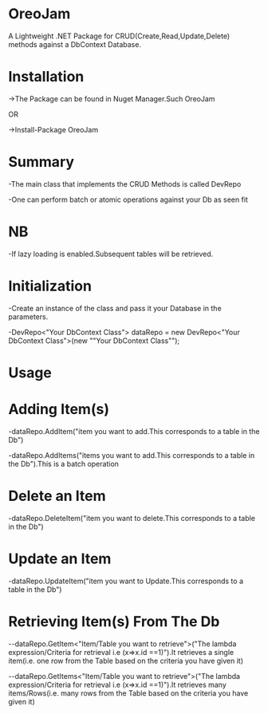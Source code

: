 # OreoJam
A Lightweight .NET Package for CRUD(Create,Read,Update,Delete) methods against a DbContext Database.

# Installation
->The Package can be found in Nuget Manager.Such OreoJam

OR

->Install-Package OreoJam

# Summary
-The main class that implements the CRUD Methods is called DevRepo

-One can perform batch or atomic operations against your Db as seen fit


# NB
-If lazy loading is enabled.Subsequent tables will be retrieved.


# Initialization
-Create an instance of the class and pass it your Database in the parameters.


-DevRepo<"Your DbContext Class"> dataRepo = new DevRepo<"Your DbContext Class">(new ""Your DbContext Class"");

# Usage
# Adding Item(s)
-dataRepo.AddItem("item you want to add.This corresponds to a table in the Db")


-dataRepo.AddItems("items you want to add.This corresponds to a table in the Db").This is a batch operation

# Delete an Item
-dataRepo.DeleteItem("item you want to delete.This corresponds to a table in the Db")

# Update an Item
-dataRepo.UpdateItem("item you want to Update.This corresponds to a table in the Db")

# Retrieving Item(s) From The Db
--dataRepo.GetItem<"Item/Table you want to retrieve">("The lambda expression/Criteria for retrieval i.e (x=>x.id ==1)").It retrieves a single item(i.e. one row from the Table based on the criteria you have given it)

--dataRepo.GetItems<"Item/Table you want to retrieve">("The lambda expression/Criteria for retrieval i.e (x=>x.id ==1)").It retrieves many items/Rows(i.e. many rows from the Table based on the criteria you have given it)



